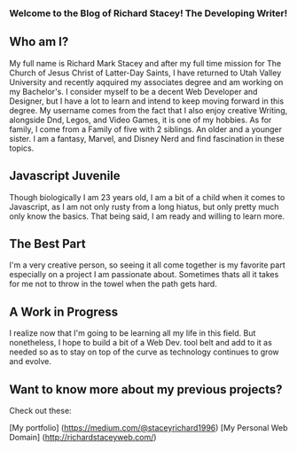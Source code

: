### Welcome to the Blog of Richard Stacey! The Developing Writer!

## Who am I?
My full name is Richard Mark Stacey and after my full time mission for The Church of Jesus Christ of Latter-Day Saints, I have returned to Utah Valley University and recently aqquired my associates degree and am working on my Bachelor's. I consider myself to be a decent Web Developer and Designer, but I have a lot to learn and intend to keep moving forward in this degree. My username comes from the fact that I also enjoy creative Writing, alongside Dnd, Legos, and Video Games, it is one of my hobbies. As for family, I come from a Family of five with 2 siblings. An older and a younger sister. I am a fantasy, Marvel, and Disney Nerd and find fascination in these topics.

## Javascript Juvenile
Though biologically I am 23 years old, I am a bit of a child when it comes to Javascript, as I am not only rusty from a long hiatus, but only pretty much only know the basics. That being said, I am ready and willing to learn more.

## The Best Part
I'm a very creative person, so seeing it all come together is my favorite part especially on a project I am passionate about. Sometimes thats all it takes for me not to throw in the towel when the path gets hard.

## A Work in Progress
I realize now that I'm going to be learning all my life in this field. But nonetheless, I hope to build a bit of a Web Dev. tool belt and add to it as needed so as to stay on top of the curve as technology continues to grow and evolve.

## Want to know more about my previous projects?

Check out these:

[My portfolio] (https://medium.com/@staceyrichard1996)
[My Personal Web Domain] (http://richardstaceyweb.com/)
